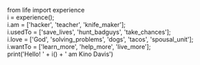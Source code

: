 
from life import experience<br>
i = experience();<br>
i.am = ['hacker', 'teacher', 'knife_maker'];<br>
i.usedTo = ['save_lives', 'hunt_badguys', 'take_chances'];<br>
i.love = ['God', 'solving_problems', 'dogs', 'tacos', 'spousal_unit'];<br>
i.wantTo = ['learn_more', 'help_more', 'live_more'];<br>
print('Hello! ' + i() + ' am Kino Davis')<br>

<!---
- 👋 Hi, I’m @KinoDavis
- 👀 I’m interested in ...
- 🌱 I’m currently learning ...
- 💞️ I’m looking to collaborate on ...
- 📫 How to reach me ...


KinoDavis/KinoDavis is a ✨ special ✨ repository because its `README.md` (this file) appears on your GitHub profile.
You can click the Preview link to take a look at your changes.
--->
